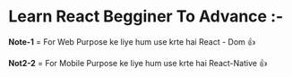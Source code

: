# Learn React Begginer To Advance :- 

**Note-1** = For Web Purpose ke liye hum use krte hai React - Dom 👍

**Not2-2** = For Mobile Purpose ke liye hum use krte hai React-Native 👍
